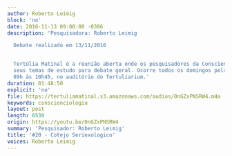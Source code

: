 ```yaml
---
author: Roberto Leimig
block: 'no'
date: 2016-11-13 09:00:00 -0306
description: 'Pesquisadora: Roberto Leimig

  Debate realizado em 13/11/2016


  Tertúlia Matinal é a reunião aberta onde os pesquisadores da Conscienciologia apresentam
  seus temas de estudo para debate geral. Ocorre todos os domingos pela manhã, das
  09h às 10h45, no auditório do Tertuliarium.'
duration: 01:48:50
explicit: 'no'
file: https://tertuliamatinal.s3.amazonaws.com/audios/0nGZxPNSRW4.m4a
keywords: conscienciologia
layout: post
length: 6530
origin: https://youtu.be/0nGZxPNSRW4
summary: 'Pesquisador: Roberto Leimig'
title: '#20 - Cotejo Seriexologico'
voices: Roberto Leimig
---
```

